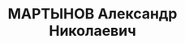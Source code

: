 ---
title: МАРТЫНОВ Александр Николаевич
description: 'Род. в 1894, русский, б/п.

  Звание: майор ПВ

  нач. отд-я штаба войск УПВО НКВД Северо-Казахстанской обл. Казахской ССР, уволен
  17.11.1937.

  Арестован 05.09.1937. Осужден 11.12.1937 ВК ВС СССР, ВМН. Расстрелян 11.12.1937.

  Реабилитирован 01.03.1958.'
---